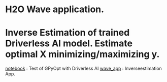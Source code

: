 # H2O Wave application.
# Inverse Estimation of trained Driverless AI model. Estimate optimal X minimizing/maximizing y.

[notebook](./notebook) : Test of GPyOpt with Driverless AI
[wave_app](./wave_app) : Inverseestimation App.
